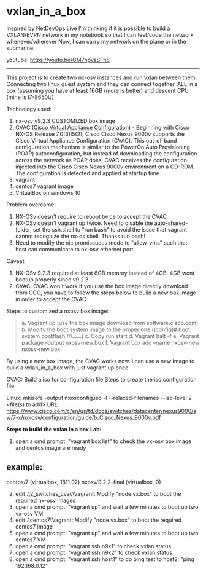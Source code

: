 # vxlan_in_a_box

Inspired by NetDevOps Live
I’m thinking if it is possible to build a VXLAN/EVPN network in my notebook so that I can test/code the network whenever/wherever
Now, I can carry my network on the plane or in the submarine

youtube: https://youtu.be/GM7hpvsSFh8

***************************************************
This project is to create two nx-osv instances and run vxlan between them. Connecting two linux guest system and they can connect together.
ALL in a box (assuming you have at least 16GB (more is better) and descent CPU (mine is i7-8650U)


Technology used:
1. nx-osv v9.2.3 CUSTOMIZED box image
2. CVAC ([Cisco Virtual Appliance Configuration](https://www.cisco.com/c/en/us/td/docs/switches/datacenter/nexus9000/sw/7-x/nx-osv/configuration/guide/b_Cisco_Nexus_9000v/b_Cisco_Nexus_9000v_chapter_011.html)) - Beginning with Cisco NX-OS Release 7.0(3)I5(2), Cisco Cisco Nexus 9000v supports the Cisco Virtual Appliance Configuration (CVAC). This out-of-band configuration mechanism is similar to the PowerOn Auto Provisioning (POAP) autoconfiguration, but instead of downloading the configuration across the network as POAP does, CVAC receives the configuration injected into the Cisco Cisco Nexus 9000v environment on a CD-ROM. The configuration is detected and applied at startup time. 
3. vagrant
4. centos7 vagrant image
5. VritualBox on windows 10

Problem overcome:
1. NX-OSv doesn't require to reboot twice to accept the CVAC
2. NX-OSv doesn't vagrant up twice. Need to disable the auto-shared-folder, set the ssh.shell to "run bash" to avoid the issue that vagrant cannot recognize the nx-os shell. Thanks run bash!
3. Need to modify the nic promiscuous mode to "allow-vms" such that host can communicate to nx-osv ethernet port

Caveat:
1. NX-OSv 9.2.3 required at least 6GB memroy instead of 4GB. 4GB wont bootup properly since v9.2.3
2. CVAC: CVAC won't work if you use the box image directly download from CCO, you have to follow the steps below to build a new box image in order to accept the CVAC

  Steps to customized a nxosv box image:
    
>    a.	Vagrant up (use the box image download from software.cisco.com)    
>    b.	Modify the boot system image to the proper one ((config)# boot system bootflash:///……)
>    c.	Copy run start
>    d.	Vagrant halt -f
>    e.	Vagrant package –output nxosv-new.box
>    f.	Vagrant box add –name nxosv-new nxosv-new.box
    
 
By using a new box image, the CVAC works now.
I can use a new image to build a vxlan_in_a_box with just vagrant up once.

CVAC: Build a iso for configuration file
  Steps to create the iso configuration file:

  Linux: mkisofs -output nxosconfig.iso -l --relaxed-filenames --iso-level 2 <file(s) to add>
URL: https://www.cisco.com/c/en/us/td/docs/switches/datacenter/nexus9000/sw/7-x/nx-osv/configuration/guide/b_Cisco_Nexus_9000v.pdf

**Steps to build the vxlan in a box Lab:**

   1. open a cmd prompt: "vagrant box list" to check the vx-osv box image and centos image are ready

example:
------------------------
centos/7                        (virtualbox, 1811.02)
nxosv/9.2.2-final               (virtualbox, 0)

   2. edit .\2_switches_cvac\Vagrant: Modify "node.vx.box" to boot the required nx-osv images
   3. open a cmd prompt: "vagrant up" and wait a few minutes to boot up two vx-osv VM
   4. edit .\centos7\Vagrant: Modify "node.vx.box" to boot the required centos7 image
   5. open a cmd prompt: "vagrant up" and wait a few minutes to boot up two centos7 VM
   6. open a cmd prompt: "vagrant ssh n9k1" to check vxlan status
   7. open a cmd prompt: "vagrant ssh n9k2" to check vxlan status
   8. open a cmd prompt: "vagrant ssh host1" to do ping test to host2: "ping 192.168.0.12"

